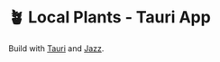 # 🪴 Local Plants - Tauri App

Build with [Tauri](https://tauri.app) and [Jazz](https://jazz.tools).
